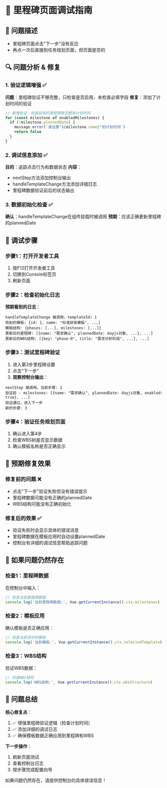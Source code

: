 # 🔧 里程碑页面调试指南

## 🚨 **问题描述**
- 里程碑页面点击"下一步"没有反应
- 再点一次后直接到任务规划页面，但页面是空的

## 🔍 **问题分析 & 修复**

### **1. 验证逻辑增强** ✅
**问题**：里程碑验证不够完整，只检查是否启用，未检查必填字段
**修复**：添加了计划时间的验证
```javascript
// 新增验证：检查启用的里程碑是否都有计划时间
for (const milestone of enabledMilestones) {
  if (!milestone.plannedDate) {
    message.error(`请设置"${milestone.name}"的计划时间`)
    return false
  }
}
```

### **2. 调试信息添加** ✅
**目的**：追踪点击行为和数据状态
**内容**：
- nextStep方法添加控制台输出
- handleTemplateChange方法添加详细日志
- 里程碑数据验证前后的状态输出

### **3. 数据初始化检查** ✅
**确认**：handleTemplateChange在组件挂载时被调用
**预期**：应该正确更新里程碑的plannedDate

## 🧪 **调试步骤**

### **步骤1：打开开发者工具**
1. 按F12打开开发者工具
2. 切换到Console标签页
3. 刷新页面

### **步骤2：检查初始化日志**
**预期看到的日志**：
```
handleTemplateChange 被调用，templateId: 1
找到的模板: {id: 1, name: "标准研发模板", ...}
模板结构: {phases: [...], milestones: [...]}
更新后的里程碑: [{name: "需求确认", plannedDate: dayjs对象, ...}, ...]
更新后的WBS结构: [{key: "phase-0", title: "需求分析阶段", ...}, ...]
```

### **步骤3：测试里程碑验证**
1. 进入第3步里程碑设置
2. 点击"下一步"
3. **观察控制台输出**：
```
nextStep 被调用，当前步骤: 2
验证前 - milestones: [{name: "需求确认", plannedDate: dayjs对象, enabled: true}, ...]
验证通过，进入下一步
新的步骤: 3
```

### **步骤4：验证任务规划页面**
1. 确认进入第4步
2. 检查WBS树是否显示数据
3. 确认模板名称是否正确显示

## 🎯 **预期修复效果**

### **修复前的问题** ❌
- 点击"下一步"验证失败但没有错误提示
- 里程碑数据可能没有正确的plannedDate
- WBS结构可能没有正确初始化

### **修复后的效果** ✅
- 验证失败时会显示具体的错误消息
- 里程碑数据在模板应用时自动设置plannedDate
- 控制台有详细的调试信息帮助追踪问题

## 🔧 **如果问题仍然存在**

### **检查1：里程碑数据**
在控制台中输入：
```javascript
// 检查当前里程碑数据
console.log('当前里程碑数据:', Vue.getCurrentInstance().ctx.milestones)
```

### **检查2：模板应用**
确认模板是否正确应用：
```javascript
// 检查当前选中的模板
console.log('当前模板:', Vue.getCurrentInstance().ctx.selectedTemplate)
```

### **检查3：WBS结构**
验证WBS数据：
```javascript
// 检查WBS结构
console.log('WBS结构:', Vue.getCurrentInstance().ctx.wbsStructure)
```

## 📝 **问题总结**

**核心修复点**：
1. ✅ 增强里程碑验证逻辑（检查计划时间）
2. ✅ 添加详细的调试日志
3. ✅ 确保模板数据正确应用到里程碑和WBS

**下一步操作**：
1. 刷新页面测试
2. 查看控制台日志
3. 按步骤完成配置向导

如果问题仍然存在，请提供控制台的具体错误信息！